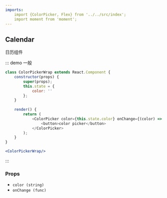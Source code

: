 ```yaml
---
imports:
    import {ColorPicker, Flex} from '../../src/index';
    import moment from 'moment';
---
```

## Calendar

日历组件

::: demo 一般
```js
class ColorPickerWrap extends React.Component {
    constructor(props) {
        super(props);
        this.state = {
            color: ''
        };
    }
    
    render() {
        return (
            <ColorPicker color={this.state.color} onChange={(color) => this.setState({color})}>
                <button>color picker</button>
            </ColorPicker>
        );
    }
}
```
```jsx
<ColorPickerWrap/>
```
:::


### Props

- `color (string)`
- `onChange (func)` 